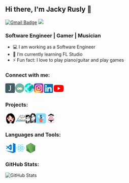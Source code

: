 ## Hi there, I'm Jacky Rusly 👋

[![Gmail Badge](https://img.shields.io/badge/-mail@jackyrusly@gmail.com-d14836?style=flat&logo=Gmail&logoColor=white&link=mailto:jackyrusly@gmail.com)](mailto:jackyrusly@gmail.com)
![](https://komarev.com/ghpvc/?username=jackyrusly&color=3b9fa6)

### Software Engineer | Gamer | Musician

- 💻 I am working as a Software Engineer
- 🌱 I’m currently learning FL Studio
- ⚡ Fun fact: I love to play piano/guitar and play games

### Connect with me:

[<img align="left" alt="jackyrusly.com" width="30px" src="https://raw.githubusercontent.com/jackyrusly/jackyrusly/master/assets/portfolio.png" />][website]
[<img align="left" alt="jackyrusly.com" width="30px" src="https://raw.githubusercontent.com/jackyrusly/jackyrusly/master/assets/game.png" />][jrgame]
[<img align="left" alt="jackyrusly.com" width="30px" src="https://raw.githubusercontent.com/jackyrusly/jackyrusly/master/assets/jackyrusly.png" />][jrcv]
[<img align="left" alt="Instagram" width="30px" src="https://raw.githubusercontent.com/jackyrusly/jackyrusly/master/assets/instagram.png" />][instagram]
[<img align="left" alt="LinkedIn" width="32px" src="https://raw.githubusercontent.com/jackyrusly/jackyrusly/master/assets/linkedin.png" />][linkedin]
[<img align="left" alt="YouTube" width="32px" src="https://raw.githubusercontent.com/jackyrusly/jackyrusly/master/assets/youtube.png" />][youtube]

<br />&nbsp;

### Projects:
[<img align="left" alt="Ester Wijaya" width="32px" src="https://raw.githubusercontent.com/jackyrusly/jackyrusly/master/assets/esterwijaya.png" />][esterwijaya]
[<img align="left" alt="JRChord" width="32px" src="https://raw.githubusercontent.com/jackyrusly/jackyrusly/master/assets/jrchord.png" />][jrchord]
[<img align="left" alt="JRExample" width="32px" src="https://raw.githubusercontent.com/jackyrusly/jackyrusly/master/assets/jr.png" />][jrexample]
[<img align="left" alt="JRInvestment" width="32px" src="https://raw.githubusercontent.com/jackyrusly/jackyrusly/master/assets/jrinvestment.png" />][jrinvestment]
[<img align="left" alt="House of Underwear" width="32px" src="https://raw.githubusercontent.com/jackyrusly/jackyrusly/master/assets/hou.png" />][hou]

<br />&nbsp;

### Languages and Tools:

<img align="left" alt="Visual Studio Code" width="32px" src="https://raw.githubusercontent.com/jackyrusly/jackyrusly/master/assets/vscode.png" />
<img align="left" alt="React" width="32px" src="https://raw.githubusercontent.com/jackyrusly/jackyrusly/master/assets/react.png" />
<img align="left" alt="Node.js" width="32px" src="https://raw.githubusercontent.com/jackyrusly/jackyrusly/master/assets/nodejs.png" />

<br /> &nbsp;

### GitHub Stats:

<img height="150" alt="GitHub Stats" src="https://github-readme-stats.vercel.app/api?username=jackyrusly&show_icons=true&theme=react">

[website]: https://www.jackyrusly.com
[youtube]: https://www.youtube.com/c/JRChord
[linkedin]: https://www.linkedin.com/in/jacky-rusly
[instagram]: https://www.instagram.com/jackyrusly/
[esterwijaya]: https://github.com/esterwijaya
[jrchord]: https://github.com/jrchord
[jrcv]: https://space.jackyrusly.com
[jrexample]: https://github.com/jrexample
[jrgame]: https://game.jackyrusly.com
[jrinvestment]: https://github.com/jrinvestment
[hou]: https://github.com/houseofunderwear

